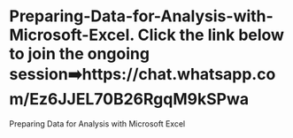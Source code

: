 # Preparing-Data-for-Analysis-with-Microsoft-Excel. Click the link below to join the ongoing session➡️https://chat.whatsapp.com/Ez6JJEL70B26RgqM9kSPwa
Preparing Data for Analysis with Microsoft Excel
